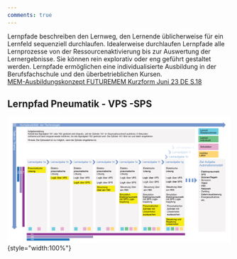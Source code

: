 ```yaml
---
comments: true
---
```


Lernpfade beschreiben den Lernweg, den Lernende üblicherweise für ein Lernfeld sequenziell durchlaufen. 
Idealerweise durchlaufen Lernpfade alle Lernprozesse von der Ressourcenaktivierung bis zur
Auswertung der Lernergebnisse. Sie können rein explorativ oder eng geführt gestaltet werden. 
Lernpfade ermöglichen eine individualisierte Ausbildung in der Berufsfachschule und den überbetrieblichen Kursen.  
<a href="https://futuremem.swiss/assets/inhalt/Downloads/MEM-Ausbildungskonzept-FUTUREMEM-Kurzform-Juni-23.pdf" target="_blank">MEM-Ausbildungskonzept FUTUREMEM Kurzform Juni 23 DE S.18</a>

## Lernpfad Pneumatik - VPS -SPS

![Image Aufgabe Pneumatik](../assets/img/lernpfad_pneumatik_vps_sps.png){style="width:100%"}
